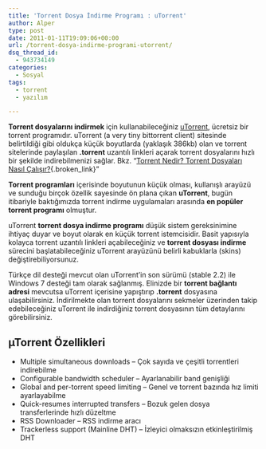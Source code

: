 ```yaml
---
title: 'Torrent Dosya İndirme Programı : uTorrent'
author: Alper
type: post
date: 2011-01-11T19:09:06+00:00
url: /torrent-dosya-indirme-programi-utorrent/
dsq_thread_id:
  - 943734149
categories:
  - Sosyal
tags:
  - torrent
  - yazılım

---
```

**Torrent dosyalarını indirmek** için kullanabileceğiniz <a href="https://www.utorrent.com/" target="_blank">uTorrent</a>, ücretsiz bir torrent programıdır. uTorrent (a very tiny bittorrent client) sitesinde belirtildiği gibi oldukça küçük boyutlarda (yaklaşık 386kb) olan ve torrent sitelerinde paylaşılan **.torrent** uzantılı linkleri açarak torrent dosyalarını hızlı bir şekilde indirebilmenizi sağlar. Bkz. &#8220;[Torrent Nedir? Torrent Dosyaları Nasıl Çalışır?][1]{.broken_link}&#8221;

**Torrent programları** içerisinde boyutunun küçük olması, kullanışlı arayüzü ve sunduğu birçok özellik sayesinde ön plana çıkan **uTorrent**, bugün itibariyle baktığımızda torrent indirme uygulamaları arasında **en popüler torrent programı** olmuştur.

uTorrent **torrent dosya indirme programı** düşük sistem gereksinimine ihtiyaç duyar ve boyut olarak en küçük torrent istemcisidir. Basit yapısıyla kolayca torrent uzantılı linkleri açabileceğiniz ve **torrent dosyası indirme** sürecini başlatabileceğiniz uTorrent arayüzünü belirli kabuklarla (skins) değiştirebiliyorsunuz.

Türkçe dil desteği mevcut olan uTorrent&#8217;in son sürümü (stable 2.2) ile Windows 7 desteği tam olarak sağlanmış. Elinizde bir **torrent bağlantı adresi** mevcutsa uTorrent içerisine yapıştırıp **.torrent** dosyasına ulaşabilirsiniz. İndirilmekte olan torrent dosyalarını sekmeler üzerinden takip edebileceğiniz uTorrent ile indirdiğiniz torrent dosyasının tüm detaylarını görebilirsiniz.

## µTorrent Özellikleri

  * Multiple simultaneous downloads &#8211; Çok sayıda ve çeşitli torrentleri indirebilme
  * Configurable bandwidth scheduler &#8211; Ayarlanabilir band genişliği
  * Global and per-torrent speed limiting &#8211; Genel ve torrent bazında hız limiti ayarlayabilme
  * Quick-resumes interrupted transfers &#8211; Bozuk gelen dosya transferlerinde hızlı düzeltme
  * RSS Downloader &#8211; RSS indirme aracı
  * Trackerless support (Mainline DHT) &#8211; İzleyici olmaksızın etkinleştirilmiş DHT

 [1]: https://www.murekkep.org/torrent-nedir-torrent-dosyalari-nasil-calisir-3593